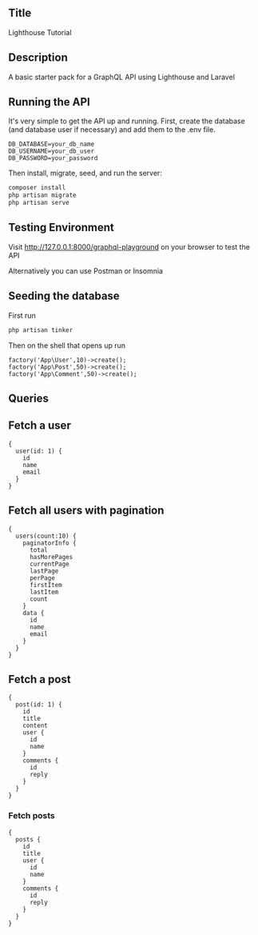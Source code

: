 ## Title
Lighthouse Tutorial

## Description
A basic starter pack for a GraphQL API using Lighthouse and Laravel

## Running the API
It's very simple to get the API up and running. First, create the database (and database user if necessary) and add them to the .env file.

```env
DB_DATABASE=your_db_name
DB_USERNAME=your_db_user
DB_PASSWORD=your_password
```

Then install, migrate, seed, and run the server:

```php
composer install
php artisan migrate
php artisan serve
```

## Testing Environment
Visit http://127.0.0.1:8000/graphql-playground on your browser to test the API

Alternatively you can use Postman or Insomnia

## Seeding the database
First run
```php
php artisan tinker
```
Then on the shell that opens up run
```shell
factory('App\User',10)->create();
factory('App\Post',50)->create();
factory('App\Comment',50)->create();
```
## Queries

## Fetch a user
```
{
  user(id: 1) {
    id
    name
    email
  }
}
```

## Fetch all users with pagination
```
{
  users(count:10) {
    paginatorInfo {
      total
      hasMorePages
      currentPage
      lastPage
      perPage
      firstItem
      lastItem
      count
    }
    data {
      id
      name
      email
    }
  }
}
```

## Fetch a post
```
{
  post(id: 1) {
    id
    title
    content
    user {
      id
      name
    }
    comments {
      id
      reply
    }
  }
}
```

### Fetch posts
```
{
  posts {
    id
    title
    user {
      id
      name
    }
    comments {
      id
      reply
    }
  }
}
```
